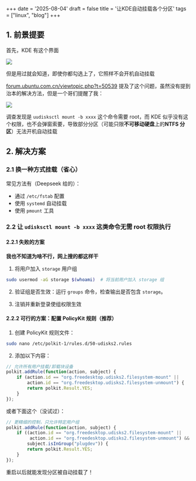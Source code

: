 +++
date = '2025-08-04'
draft = false
title = '让KDE自动挂载各个分区'
tags = ["linux", "blog"]
+++

## 1. 前景提要

首先，KDE 有这个界面

![](https://cdn.jsdelivr.net/gh/Sunrgongguo2008/picture/obsidian/202510030927580.png)

但是用过就会知道，即使你都勾选上了，它照样不会开机自动挂载

[forum.ubuntu.com.cn/viewtopic.php?t=50539](https://forum.ubuntu.com.cn/viewtopic.php?t=50539) 提及了这个问题，虽然没有提到治本的解决方法，但是一个哥们提醒了我：

![](https://cdn.jsdelivr.net/gh/Sunrongguo2008/picture/obsidian/202510030927699.png)

调查发现是 `uudisksctl mount -b xxxx` 这个命令需要 root，而 KDE 似乎没有这个权限，也不会弹窗索要，导致部分分区（可能只限**不可移动硬盘**上的**NTFS 分区**）无法开机自动挂载

## 2. 解决方案

### 2.1 换一种方式挂载（省心）

常见方法有（Deepseek 给的）：

- 通过 `/etc/fstab` 配置
- 使用 `systemd` 自动挂载
- 使用 `pmount` 工具

### 2.2 让 `udisksctl mount -b xxxx` 这类命令无需 root 权限执行

#### 2.2.1 失败的方案

**我也不知道为啥不行，网上搜的都这样干**

1. 将用户加入 `storage` 用户组

```bash
sudo usermod -aG storage $(whoami)  # 将当前用户加入 storage 组
```

2. 验证组是否生效：运行 `groups` 命令，检查输出是否包含 `storage`。

3. 注销并重新登录使组权限生效

#### 2.2.2 可行的方案：配置 PolicyKit 规则（推荐）

1. 创建 PolicyKit 规则文件：

```bash
sudo nano /etc/polkit-1/rules.d/50-udisks2.rules
```

2. 添加以下内容：

```javascript
// 允许所有用户挂载/卸载块设备
polkit.addRule(function(action, subject) {
    if (action.id == "org.freedesktop.udisks2.filesystem-mount" ||
        action.id == "org.freedesktop.udisks2.filesystem-unmount") {
        return polkit.Result.YES;
    }
});

```

或者下面这个（没试过）：

```javascript
// 更精细的控制，只允许特定用户组
polkit.addRule(function(action, subject) {
    if ((action.id == "org.freedesktop.udisks2.filesystem-mount" ||
         action.id == "org.freedesktop.udisks2.filesystem-unmount") &&
        subject.isInGroup("plugdev")) {
        return polkit.Result.YES;
    }
});
```

重启以后就能发现分区被自动挂载了！

‍
